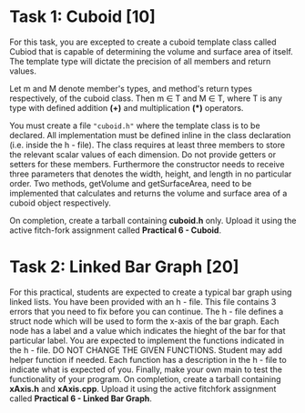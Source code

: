 # Task 1: Cuboid [10]

For this task, you are excepted to create a cuboid template class called Cubiod that is capable of determining the volume and surface area of itself. The template type will dictate the precision of all members and return values.

Let m and M denote member's types, and method's return types respectively, of the cuboid class. Then m ∈ T and M ∈ T, where T is any type with defined addition **(+)** and multiplication **(*)** operators.

You must create a file `"cuboid.h"` where the template class is to be declared. All implementation must be defined inline in the class declaration (i.e. inside the h - file). The class requires at least three members to store the relevant scalar values of each dimension. Do not provide getters or setters for these members. Furthermore the constructor needs to receive three parameters that denotes the width, height, and length in no particular order. Two methods, getVolume and getSurfaceArea, need to be implemented that calculates and returns the volume and surface area of a cuboid object respectively.

On completion, create a tarball containing **cuboid.h** only. Upload it using the active fitch-fork assignment called **Practical 6 - Cuboid**.

# Task 2: Linked Bar Graph [20]

For this practical, students are expected to create a typical bar graph using linked lists. You have been provided with an h - file. This file contains 3 errors that you need to fix before you can continue. The h - file defines a struct node which will be used to form the x-axis of the bar graph. Each node has a label and a value which indicates the hieght of the bar for that particular label. You are expected to implement the functions indicated in the h - file. DO NOT CHANGE THE GIVEN FUNCTIONS. Student may add helper function if needed. Each function has a description in the h - file to indicate what is expected of you. Finally, make your own main to test the functionality of your program. On completion, create a tarball containing **xAxis.h** and **xAxis.cpp**. Upload it using the active fitchfork assignment called **Practical 6 - Linked Bar Graph**.
